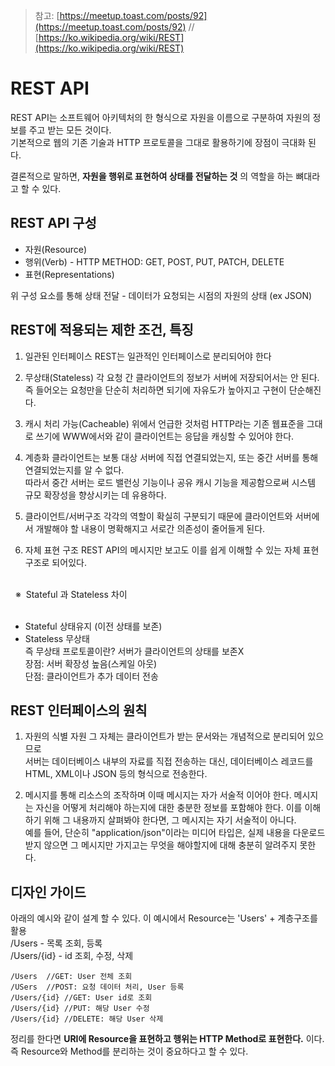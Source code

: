 >참고: [https://meetup.toast.com/posts/92](https://meetup.toast.com/posts/92) // [https://ko.wikipedia.org/wiki/REST](https://ko.wikipedia.org/wiki/REST)
# REST API

REST API는 소프트웨어 아키텍처의 한 형식으로 자원을 이름으로 구분하여 자원의 정보를 주고 받는 모든 것이다. <br>
기본적으로 웹의 기존 기술과 HTTP 프로토콜을 그대로 활용하기에 장점이 극대화 된다. <br>

결론적으로 말하면, **자원을 행위로 표현하여 상태를 전달하는 것** 의 역할을 하는 뼈대라고 할 수 있다.

## REST API 구성

+ 자원(Resource) 
+ 행위(Verb) - HTTP METHOD: GET, POST, PUT, PATCH, DELETE
+ 표현(Representations)

위 구성 요소를 통해 상태 전달 - 데이터가 요청되는 시점의 자원의 상태 (ex JSON)

## REST에 적용되는 제한 조건, 특징

1. 일관된 인터페이스
REST는 일관적인 인터페이스로 분리되어야 한다

2. 무상태(Stateless)
각 요청 간 클라이언트의 정보가 서버에 저장되어서는 안 된다. 즉 들어오는 요청만을 단순히 처리하면 되기에 자유도가 높아지고 구현이 단순해진다. <br>

3. 캐시 처리 가능(Cacheable)
위에서 언급한 것처럼 HTTP라는 기존 웹표준을 그대로 쓰기에 WWW에서와 같이 클라이언트는 응답을 캐싱할 수 있어야 한다.

4. 계층화
클라이언트는 보통 대상 서버에 직접 연결되었는지, 또는 중간 서버를 통해 연결되었는지를 알 수 없다. <br>
따라서 중간 서버는 로드 밸런싱 기능이나 공유 캐시 기능을 제공함으로써 시스템 규모 확장성을 향상시키는 데 유용하다.

5. 클라이언트/서버구조
각각의 역할이 확실히 구분되기 때문에 클라이언트와 서버에서 개발해야 할 내용이 명확해지고 서로간 의존성이 줄어들게 된다.

6. 자체 표현 구조
REST API의 메시지만 보고도 이를 쉽게 이해할 수 있는 자체 표현 구조로 되어있다.

<br>
&nbsp;&nbsp;※&nbsp; Stateful 과 Stateless 차이 <br><br>

+ Stateful 상태유지 (이전 상태를 보존) <br>
+ Stateless 무상태 <br>
즉 무상태 프로토콜이란? 서버가 클라이언트의 상태를 보존X <br>
장점: 서버 확장성 높음(스케일 아웃) <br>
단점: 클라이언트가 추가 데이터 전송

## REST 인터페이스의 원칙 

1. 자원의 식별
자원 그 자체는 클라이언트가 받는 문서와는 개념적으로 분리되어 있으므로 <br>
서버는 데이터베이스 내부의 자료를 직접 전송하는 대신, 데이터베이스 레코드를 HTML, XML이나 JSON 등의 형식으로 전송한다.

2. 메시지를 통해 리소스의 조작하며 이때 메시지는 자가 서술적 이어야 한다.
메시지는 자신을 어떻게 처리해야 하는지에 대한 충분한 정보를 포함해야 한다. 이를 이해하기 위해 그 내용까지 살펴봐야 한다면, 그 메시지는 자기 서술적이 아니다. <br>
예를 들어, 단순히 "application/json"이라는 미디어 타입은, 실제 내용을 다운로드 받지 않으면 그 메시지만 가지고는 무엇을 해야할지에 대해 충분히 알려주지 못한다.

## 디자인 가이드

아래의 예시와 같이 설계 할 수 있다. 이 예시에서 Resource는 'Users' + 계층구조를 활용 <br>
/Users - 목록 조회, 등록 <br>
/Users/{id} - id 조회, 수정, 삭제  <br>

```
/Users  //GET: User 전체 조회
/USers  //POST: 요청 데이터 처리, User 등록
/Users/{id} //GET: User id로 조회
/Users/{id} //PUT: 해당 User 수정
/Users/{id} //DELETE: 해당 User 삭제
```

정리를 한다면 **URI에 Resource을 표현하고 행위는 HTTP Method로 표현한다.** 이다. <br>
즉 Resource와 Method를 분리하는 것이 중요하다고 할 수 있다. <br>
